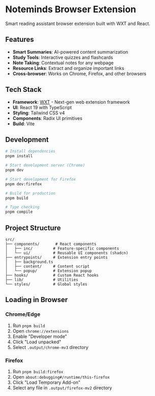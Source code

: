 # Noteminds Browser Extension

Smart reading assistant browser extension built with WXT and React.

## Features

- **Smart Summaries**: AI-powered content summarization
- **Study Tools**: Interactive quizzes and flashcards
- **Note Taking**: Contextual notes for any webpage
- **Resource Links**: Extract and organize important links
- **Cross-browser**: Works on Chrome, Firefox, and other browsers

## Tech Stack

- **Framework**: [WXT](https://wxt.dev/) - Next-gen web extension framework
- **UI**: React 19 with TypeScript
- **Styling**: Tailwind CSS v4
- **Components**: Radix UI primitives
- **Build**: Vite

## Development

```bash
# Install dependencies
pnpm install

# Start development server (Chrome)
pnpm dev

# Start development for Firefox
pnpm dev:firefox

# Build for production
pnpm build

# Type checking
pnpm compile
```

## Project Structure

```
src/
├── components/       # React components
│   ├── inc/         # Feature-specific components
│   └── ui/          # Reusable UI components (shadcn)
├── entrypoints/     # Extension entry points
│   ├── background.ts
│   ├── content/     # Content script
│   └── popup/       # Extension popup
├── hooks/           # Custom React hooks
├── lib/             # Utilities
└── styles/          # Global styles
```

## Loading in Browser

### Chrome/Edge

1. Run `pnpm build`
2. Open `chrome://extensions`
3. Enable "Developer mode"
4. Click "Load unpacked"
5. Select `.output/chrome-mv3` directory

### Firefox

1. Run `pnpm build:firefox`
2. Open `about:debugging#/runtime/this-firefox`
3. Click "Load Temporary Add-on"
4. Select any file in `.output/firefox-mv2` directory
